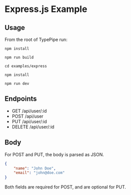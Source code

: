 # Express.js Example

## Usage

From the root of TypePipe run:

```shell
npm install

npm run build

cd examples/express

npm install

npm run dev
```

## Endpoints

- GET /api/user/:id
- POST /api/user
- PUT /api/user/:id
- DELETE /api/user/:id

## Body

For POST and PUT, the body is parsed as JSON.

```json
{
	"name": "John Doe",
	"email": "john@doe.com"
}
```

Both fields are required for POST, and are optional for PUT.
